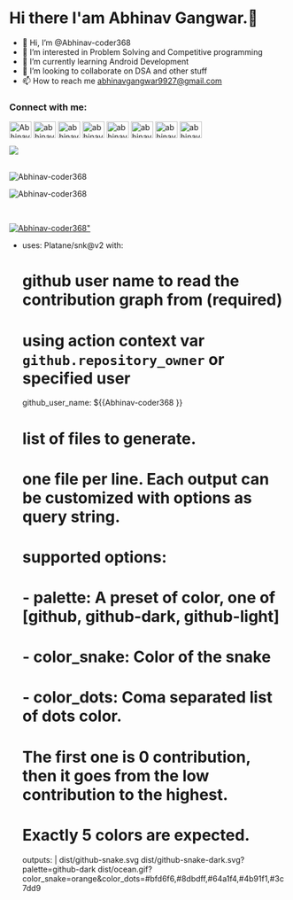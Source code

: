 # Hi there I'am Abhinav Gangwar.👋
- 👋 Hi, I’m @Abhinav-coder368
- 👀 I’m interested in Problem Solving and Competitive programming
- 🌱 I’m currently learning Android Development
- 💞️ I’m looking to collaborate on DSA and other stuff
- 📫 How to reach me abhinavgangwar9927@gmail.com
<h3 align="left">Connect with me:</h3>
<p align="left">
<a href="https://twitter.com/AbhinavGangwa16" target="blank"><img align="center" src="https://raw.githubusercontent.com/rahuldkjain/github-profile-readme-generator/master/src/images/icons/Social/twitter.svg" alt="AbhinavGangwa16" height="30" width="40" /></a>
<a href="https://linkedin.com/in/abhinav-coder368" target="blank"><img align="center" src="https://raw.githubusercontent.com/rahuldkjain/github-profile-readme-generator/master/src/images/icons/Social/linked-in-alt.svg" alt="abhinav-coder368" height="30" width="40" /></a>
<a href="https://instagram.com/abhinav_gangwar56" target="blank"><img align="center" src="https://raw.githubusercontent.com/rahuldkjain/github-profile-readme-generator/master/src/images/icons/Social/instagram.svg" alt="abhinav_gangwar56" height="30" width="40" /></a>
<a href="https://www.codechef.com/users/abhinav_1729" target="blank"><img align="center" src="https://cdn.jsdelivr.net/npm/simple-icons@3.1.0/icons/codechef.svg" alt="abhinav_1729" height="30" width="40" /></a>
<a href="https://www.hackerrank.com/abhinavgangwar91" target="blank"><img align="center" src="https://raw.githubusercontent.com/rahuldkjain/github-profile-readme-generator/master/src/images/icons/Social/hackerrank.svg" alt="abhinavgangwar91" height="30" width="40" /></a>
<a href="https://codeforces.com/profile/abhinav_1729" target="blank"><img align="center" src="https://raw.githubusercontent.com/rahuldkjain/github-profile-readme-generator/master/src/images/icons/Social/codeforces.svg" alt="abhinav_1729" height="30" width="40" /></a>
<a href="https://www.leetcode.com/abhinavgangwar9927" target="blank"><img align="center" src="https://raw.githubusercontent.com/rahuldkjain/github-profile-readme-generator/master/src/images/icons/Social/leet-code.svg" alt="abhinavgangwar9927" height="30" width="40" /></a>
<a href="https://auth.geeksforgeeks.org/user/abhinavgangwar9927" target="blank"><img align="center" src="https://raw.githubusercontent.com/rahuldkjain/github-profile-readme-generator/master/src/images/icons/Social/geeks-for-geeks.svg" alt="abhinavgangwar9927" height="30" width="40" /></a>
</p>




<img  src= "https://github-readme-stats.vercel.app/api?username=Abhinav-coder368&&show_icons=true&title_color=ffffff&icon_color=bb2acf&text_color=daf7dc&bg_color=151515">

<!---
Abhinav-coder368/Abhinav-coder368 is a ✨ special ✨ repository because its `README.md` (this file) appears on your GitHub profile.
You can click the Preview link to take a look at your changes.
--->
<br>


<br>
<p><img align="left" src="https://github-readme-stats.vercel.app/api/top-langs?username=Abhinav-coder368&show_icons=true&locale=en&layout=compact" alt="Abhinav-coder368" /></p>
<br>
<p><img align="center" src="https://github-readme-streak-stats.herokuapp.com/?user=Abhinav-coder368&" alt="Abhinav-coder368" /></p>
<br>
<p align="left"> <a href="https://github.com/ryo-ma/github-profile-trophy"><img src="https://github-profile-trophy.vercel.app/?username=Abhinav-coder368" alt=Abhinav-coder368" /></a> </p>

- uses: Platane/snk@v2
  with:
    # github user name to read the contribution graph from (**required**)
    # using action context var `github.repository_owner` or specified user
    github_user_name: ${{Abhinav-coder368 }}

    # list of files to generate.
    # one file per line. Each output can be customized with options as query string.
    #
    #  supported options:
    #  - palette:     A preset of color, one of [github, github-dark, github-light]
    #  - color_snake: Color of the snake
    #  - color_dots:  Coma separated list of dots color.
    #                 The first one is 0 contribution, then it goes from the low contribution to the highest.
    #                 Exactly 5 colors are expected.
    outputs: |
      dist/github-snake.svg
      dist/github-snake-dark.svg?palette=github-dark
      dist/ocean.gif?color_snake=orange&color_dots=#bfd6f6,#8dbdff,#64a1f4,#4b91f1,#3c7dd9
